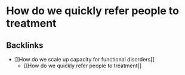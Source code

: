 # How do we quickly refer people to treatment
## Backlinks
* [[How do we scale up capacity for functional disorders]]
	* [[How do we quickly refer people to treatment]]

<!-- #service #service/research-idea/2. shapeable# -->

<!-- {BearID:38046877-A0A3-4E08-941F-80F487357E70-29936-00001C48C8C4220E} -->
